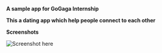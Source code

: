<b>A sample app for GoGaga Internship</b>

<b>This a dating app which help people connect to each other</b>

<b>Screenshots</b>

![Screenshot here](https://drive.google.com/open?id=1zyDkHt0KhfkCB4Hc4uUlUEyQD33ahsD9)
